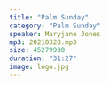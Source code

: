 ```yaml
---
title: "Palm Sunday"
category: "Palm Sunday"
speaker: Maryjane Jones
mp3: 20210328.mp3
size: 45279930
duration: "31:27"
image: logo.jpg
---
```

